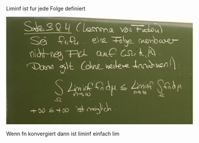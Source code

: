 Liminf ist fur jede Folge definiert

![Exported image](Exported%20image%2020241208233016-0.png)

Wenn fn konvergiert dann ist liminf einfach lim